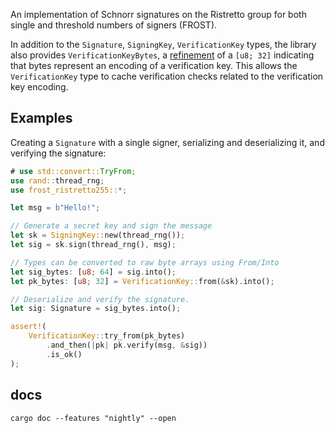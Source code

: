 An implementation of Schnorr signatures on the Ristretto group for both single and threshold numbers
of signers (FROST).

In addition to the `Signature`, `SigningKey`, `VerificationKey` types, the library also provides
`VerificationKeyBytes`, a [refinement] of a `[u8; 32]` indicating that bytes represent an encoding
of a verification key. This allows the `VerificationKey` type to cache verification checks related to
the verification key encoding.

## Examples

Creating a `Signature` with a single signer, serializing and deserializing it, and verifying the
signature:

```rust
# use std::convert::TryFrom;
use rand::thread_rng;
use frost_ristretto255::*;

let msg = b"Hello!";

// Generate a secret key and sign the message
let sk = SigningKey::new(thread_rng());
let sig = sk.sign(thread_rng(), msg);

// Types can be converted to raw byte arrays using From/Into
let sig_bytes: [u8; 64] = sig.into();
let pk_bytes: [u8; 32] = VerificationKey::from(&sk).into();

// Deserialize and verify the signature.
let sig: Signature = sig_bytes.into();

assert!(
    VerificationKey::try_from(pk_bytes)
        .and_then(|pk| pk.verify(msg, &sig))
        .is_ok()
);
```

## docs

```shell,no_run
cargo doc --features "nightly" --open
```

[redjubjub]: https://zips.z.cash/protocol/protocol.pdf#concretereddsa
[refinement]: https://en.wikipedia.org/wiki/Refinement_type
